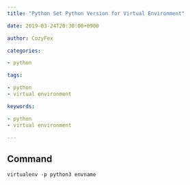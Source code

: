```yaml
---
title: "Python Set Python Version for Virtual Environment"

date: 2019-03-24T20:30:00+0900

author: CozyFex

categories:

- python

tags:

- python
- virtual environment

keywords:

- python
- virtual environment

---
```


## Command

```shell
virtualenv -p python3 envname
```

